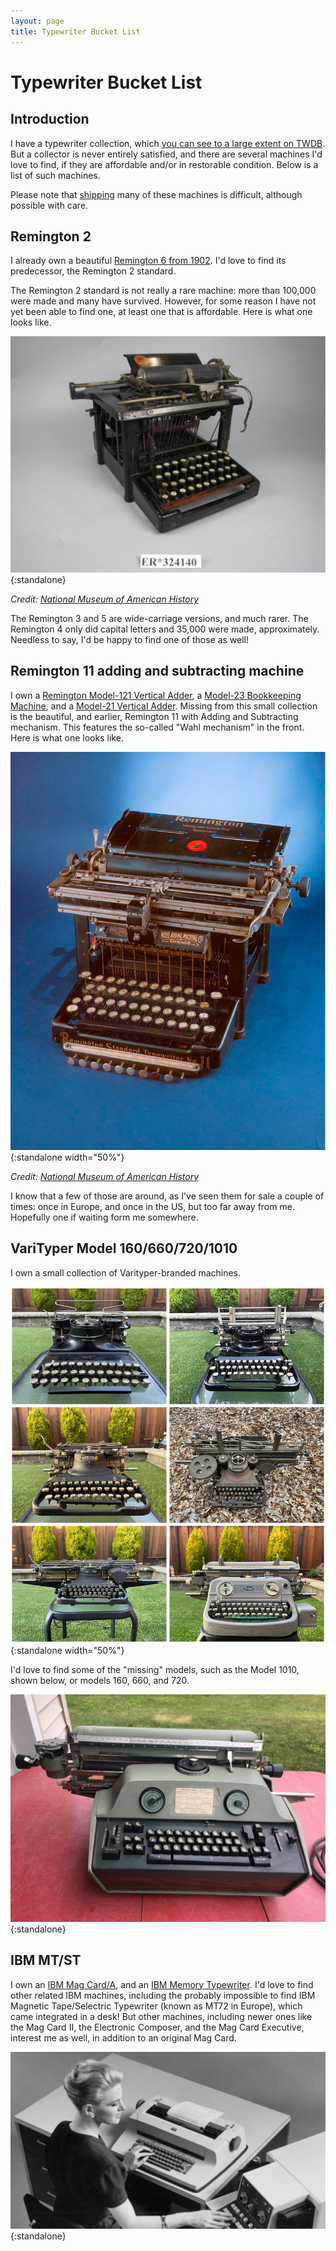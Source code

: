 ```yaml
---
layout: page
title: Typewriter Bucket List
---
```


# Typewriter Bucket List

## Introduction

I have a typewriter collection, which [you can see to a large extent on TWDB](https://typewriterdatabase.com/typewriters.php?hunter_search=3614&collection_search=My+Collection). But a collector is never entirely satisfied, and there are several machines I'd love to find, if they are affordable and/or in restorable condition. Below is a list of such machines.

Please note that [shipping](../../posts/typewriter-shipping-update/) many of these machines is difficult, although possible with care.

## Remington 2

I already own a beautiful [Remington 6 from 1902](https://photos.app.goo.gl/5YyJJKtP9Reda8eg2). I'd love to find its predecessor, the Remington 2 standard.

The Remington 2 standard is not really a rare machine: more than 100,000 were made and many have survived. However, for some reason I have not yet been able to find one, at least one that is affordable. Here is what one looks like.

![Remington 2](/assets/pages/typewriter-bucket-list/remington2.png){:standalone}

*Credit: [National Museum of American History](https://americanhistory.si.edu/collections/search/object/nmah_687313)*

The Remington 3 and 5 are wide-carriage versions, and much rarer. The Remington 4 only did capital letters and 35,000 were made, approximately. Needless to say, I'd be happy to find one of those as well!

## Remington 11 adding and subtracting machine

I own a [Remington Model-121 Vertical Adder](https://typewriterdatabase.com/192x-remington-vertical-adder-model121.12936.typewriter), a [Model-23 Bookkeeping Machine](https://typewriterdatabase.com/192x-remington-bookkeeping-machine-23.12494.typewriter), and a [Model-21 Vertical Adder](https://typewriterdatabase.com/192x-remington-vertical-adder-21.14165.typewriter). Missing from this small collection is the beautiful, and earlier, Remington 11 with Adding and Subtracting mechanism. This features the so-called "Wahl mechanism" in the front. Here is what one looks like.

![Remington 11 with Adding and Subtracting mechanism](/assets/pages/typewriter-bucket-list/remington11wahl.png){:standalone width="50%"}

*Credit: [National Museum of American History](https://americanhistory.si.edu/collections/search/object/nmah_904253?fbclid=IwAR02VU29QBYN5V7w2-Z0fcxLodE5XzPoDFhsFpXcw-2eqcN21Ns-3nRcbDo)*

I know that a few of those are around, as I've seen them for sale a couple of times: once in Europe, and once in the US, but too far away from me. Hopefully one if waiting form me somewhere.

## VariTyper Model 160/660/720/1010

I own a small collection of Varityper-branded machines.

![The current (2022) Varityper collection](/assets/posts/varityper-610f/2x/montage.jpg){:standalone width="50%"}

I'd love to find some of the "missing" models, such as the Model 1010, shown below, or models 160, 660, and 720.

![VariTyper Model 1010](/assets/pages/typewriter-bucket-list/varityper1010.jpg){:standalone}

## IBM MT/ST

I own an [IBM Mag Card/A](https://typewriterdatabase.com/1976-ibm-mag-carda.17985.typewriter), and an [IBM Memory Typewriter](https://typewriterdatabase.com/1974-ibm-memory-typewriter.15426.typewriter). I'd love to find other related IBM machines, including the probably impossible to find IBM Magnetic Tape/Selectric Typewriter (known as MT72 in Europe), which came integrated in a desk! But other machines, including newer ones like the Mag Card II, the Electronic Composer, and the Mag Card Executive, interest me as well, in addition to an  original Mag Card.

![IBM Magnetic Tape/Selectric Typewriter](/assets/pages/typewriter-bucket-list/ibmmtst.jpg){:standalone}
